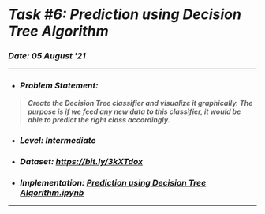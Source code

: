 # _Task #6: Prediction using Decision Tree  Algorithm_ 
### _Date: 05 August '21_
---
* ### _Problem Statement:_
> **_Create the Decision Tree classifier and visualize it graphically. The purpose is if we feed any new data to this classifier, it would be able to predict the right class accordingly._**
* ### _Level: Intermediate_
* ### _Dataset: https://bit.ly/3kXTdox_
* ### _Implementation: [Prediction using Decision Tree  Algorithm.ipynb]()_
---




